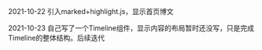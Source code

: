 2021-10-22 引入marked+highlight.js，显示首页博文

2021-10-23 自己写了一个Timeline组件，显示内容的布局暂时还没写，只是完成Timeline的整体结构。后续迭代